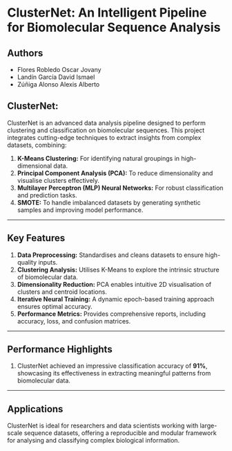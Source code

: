 # ClusterNet: An Intelligent Pipeline for Biomolecular Sequence Analysis

## Authors
- Flores Robledo Oscar Jovany
- Landín García David Ismael
- Zúñiga Alonso Alexis Alberto

## ClusterNet:

ClusterNet is an advanced data analysis pipeline designed to perform clustering and classification on biomolecular sequences. This project integrates cutting-edge techniques to extract insights from complex datasets, combining:

1. **K-Means Clustering:** For identifying natural groupings in high-dimensional data.
2. **Principal Component Analysis (PCA):** To reduce dimensionality and visualise clusters effectively.
3. **Multilayer Perceptron (MLP) Neural Networks:** For robust classification and prediction tasks.
4. **SMOTE:** To handle imbalanced datasets by generating synthetic samples and improving model performance.

---

## Key Features

1. **Data Preprocessing:** Standardises and cleans datasets to ensure high-quality inputs.
2. **Clustering Analysis:** Utilises K-Means to explore the intrinsic structure of biomolecular data.
3. **Dimensionality Reduction:** PCA enables intuitive 2D visualisation of clusters and centroid locations.
4. **Iterative Neural Training:** A dynamic epoch-based training approach ensures optimal accuracy.
5. **Performance Metrics:** Provides comprehensive reports, including accuracy, loss, and confusion matrices.

---

## Performance Highlights

1. ClusterNet achieved an impressive classification accuracy of **91%**, showcasing its effectiveness in extracting meaningful patterns from biomolecular data.

---

## Applications
ClusterNet is ideal for researchers and data scientists working with large-scale sequence datasets, offering a reproducible and modular framework for analysing and classifying complex biological information.
